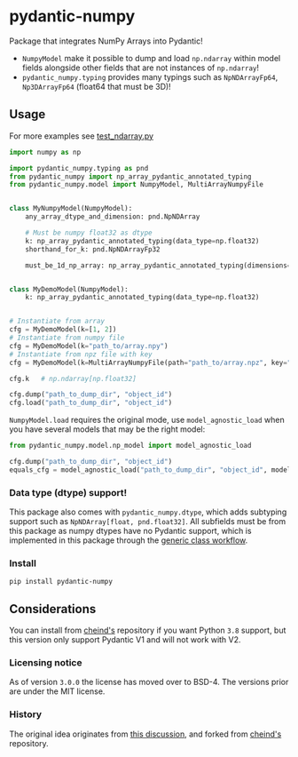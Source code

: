 # pydantic-numpy

Package that integrates NumPy Arrays into Pydantic!

- `NumpyModel` make it possible to dump and load `np.ndarray` within model fields alongside other fields that are not instances of `np.ndarray`!
- `pydantic_numpy.typing` provides many typings such as `NpNDArrayFp64`, `Np3DArrayFp64` (float64 that must be 3D)!

## Usage

For more examples see [test_ndarray.py](./tests/test_typing.py)

```python
import numpy as np

import pydantic_numpy.typing as pnd
from pydantic_numpy import np_array_pydantic_annotated_typing
from pydantic_numpy.model import NumpyModel, MultiArrayNumpyFile


class MyNumpyModel(NumpyModel):
    any_array_dtype_and_dimension: pnd.NpNDArray

    # Must be numpy float32 as dtype
    k: np_array_pydantic_annotated_typing(data_type=np.float32)
    shorthand_for_k: pnd.NpNDArrayFp32

    must_be_1d_np_array: np_array_pydantic_annotated_typing(dimensions=1)


class MyDemoModel(NumpyModel):
    k: np_array_pydantic_annotated_typing(data_type=np.float32)


# Instantiate from array
cfg = MyDemoModel(k=[1, 2])
# Instantiate from numpy file
cfg = MyDemoModel(k="path_to/array.npy")
# Instantiate from npz file with key
cfg = MyDemoModel(k=MultiArrayNumpyFile(path="path_to/array.npz", key="k"))

cfg.k   # np.ndarray[np.float32]

cfg.dump("path_to_dump_dir", "object_id")
cfg.load("path_to_dump_dir", "object_id")
```

`NumpyModel.load` requires the original mode, use `model_agnostic_load` when you have several models that may be the right model:
```python
from pydantic_numpy.model.np_model import model_agnostic_load

cfg.dump("path_to_dump_dir", "object_id")
equals_cfg = model_agnostic_load("path_to_dump_dir", "object_id", models=[MyNumpyModel, MyDemoModel])
```

### Data type (dtype) support!

This package also comes with `pydantic_numpy.dtype`, which adds subtyping support such as `NpNDArray[float, pnd.float32]`. All subfields must be from this package as numpy dtypes have no Pydantic support, which is implemented in this package through the [generic class workflow](https://pydantic-docs.helpmanual.io/usage/types/#generic-classes-as-types).

### Install
```shell
pip install pydantic-numpy
```

## Considerations
You can install from [cheind's](https://github.com/cheind/pydantic-numpy) repository if you want Python `3.8` support, but this version only support Pydantic V1 and will not work with V2.

### Licensing notice
As of version `3.0.0` the license has moved over to BSD-4. The versions prior are under the MIT license.

### History
The original idea originates from [this discussion](https://gist.github.com/danielhfrank/00e6b8556eed73fb4053450e602d2434), and forked from [cheind's](https://github.com/cheind/pydantic-numpy) repository.